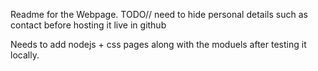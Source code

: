 Readme for the Webpage. TODO// need to hide personal details such as contact before hosting it live in github

Needs to add nodejs + css pages along with the moduels after testing it locally. 
